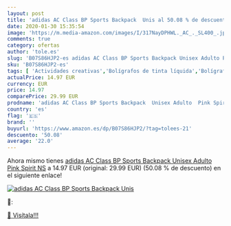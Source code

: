 ```yaml
---
layout: post
title: 'adidas AC Class BP Sports Backpack  Unis al 50.08 % de descuento'
date: 2020-01-30 15:35:54
image: 'https://m.media-amazon.com/images/I/317NayDPHWL._AC_._SL400_.jpg'
comments: true
category: ofertas
author: 'tole.es'
slug: 'B07S86HJP2-es adidas AC Class BP Sports Backpack Unisex Adulto Pink...'
sku: 'B07S86HJP2-es'
tags: [ 'Actividades creativas','Bolígrafos de tinta líquida','Bolígrafos y recambios','Bolígrafos, lápices y útiles de escritura','Juguetes','Juguetes y juegos','Material de educación infantil','Material de escritura y dibujo para niños','Material escolar y educativo','Mosaicos para niños','Oficina y papelería','Pinturas','Rotuladores de colores para niños','Témperas y pinturas para murales','backpack', ]
actualPrice: 14.97 EUR
currency: EUR
price: 14.97
comparePrice: 29.99 EUR
prodname: 'adidas AC Class BP Sports Backpack  Unisex Adulto  Pink Spirit  NS'
country: 'es'
flag: '🇪🇸'
brand: ''
buyurl: 'https://www.amazon.es/dp/B07S86HJP2/?tag=tolees-21'
descuento: '50.08'
average: '22.0'
---
```


Ahora mismo tienes [adidas AC Class BP Sports Backpack  Unisex Adulto  Pink Spirit  NS](https://www.amazon.es/dp/B07S86HJP2/?tag=tolees-21) a 14.97 EUR (original: 29.99 EUR) (50.08 %  de descuento) en el siguiente enlace!

[![adidas AC Class BP Sports Backpack  Unis](https://m.media-amazon.com/images/I/317NayDPHWL._AC_._SL400_.jpg)](https://www.amazon.es/dp/B07S86HJP2/?tag=tolees-21)

🔎:


[🛒 Visítala!!!](https://www.amazon.es/dp/B07S86HJP2/?tag=tolees-21)
